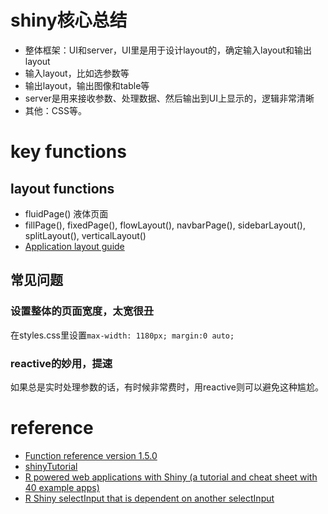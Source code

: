 # shiny核心总结
- 整体框架：UI和server，UI里是用于设计layout的，确定输入layout和输出layout
- 输入layout，比如选参数等
- 输出layout，输出图像和table等
- server是用来接收参数、处理数据、然后输出到UI上显示的，逻辑非常清晰
- 其他：CSS等。

# key functions

## layout functions
- fluidPage() 液体页面
- fillPage(), fixedPage(), flowLayout(), navbarPage(), sidebarLayout(), splitLayout(), verticalLayout()
- [Application layout guide](https://shiny.rstudio.com/articles/layout-guide.html)

## 常见问题
### 设置整体的页面宽度，太宽很丑
在styles.css里设置`max-width: 1180px; margin:0 auto;`

### reactive的妙用，提速
如果总是实时处理参数的话，有时候非常费时，用reactive则可以避免这种尴尬。


# reference
- [Function reference version 1.5.0](https://shiny.rstudio.com/reference/shiny/1.5.0/)
- [shinyTutorial](https://bookdown.org/weicheng/shinyTutorial/ui.html) 
- [R powered web applications with Shiny (a tutorial and cheat sheet with 40 example apps)](http://zevross.com/blog/2016/04/19/r-powered-web-applications-with-shiny-a-tutorial-and-cheat-sheet-with-40-example-apps/)
- [R Shiny selectInput that is dependent on another selectInput](https://stackoverflow.com/questions/34929206/r-shiny-selectinput-that-is-dependent-on-another-selectinput)

